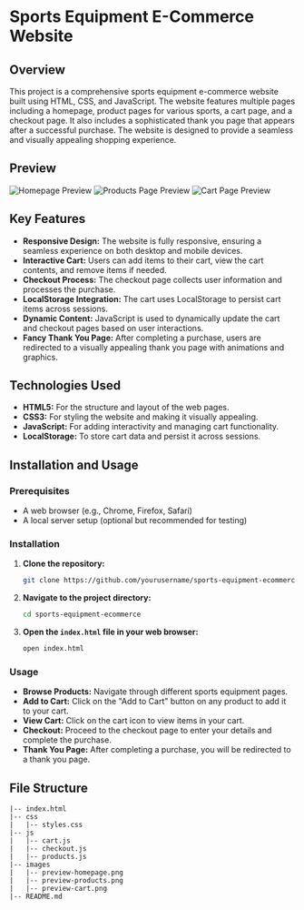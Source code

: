 # Sports Equipment E-Commerce Website

## Overview
This project is a comprehensive sports equipment e-commerce website built using HTML, CSS, and JavaScript. The website features multiple pages including a homepage, product pages for various sports, a cart page, and a checkout page. It also includes a sophisticated thank you page that appears after a successful purchase. The website is designed to provide a seamless and visually appealing shopping experience.

## Preview
![Homepage Preview](./images/preview-homepage.png)
![Products Page Preview](./images/preview-products.png)
![Cart Page Preview](./images/preview-cart.png)

## Key Features
- **Responsive Design:** The website is fully responsive, ensuring a seamless experience on both desktop and mobile devices.
- **Interactive Cart:** Users can add items to their cart, view the cart contents, and remove items if needed.
- **Checkout Process:** The checkout page collects user information and processes the purchase.
- **LocalStorage Integration:** The cart uses LocalStorage to persist cart items across sessions.
- **Dynamic Content:** JavaScript is used to dynamically update the cart and checkout pages based on user interactions.
- **Fancy Thank You Page:** After completing a purchase, users are redirected to a visually appealing thank you page with animations and graphics.

## Technologies Used
- **HTML5:** For the structure and layout of the web pages.
- **CSS3:** For styling the website and making it visually appealing.
- **JavaScript:** For adding interactivity and managing cart functionality.
- **LocalStorage:** To store cart data and persist it across sessions.

## Installation and Usage

### Prerequisites
- A web browser (e.g., Chrome, Firefox, Safari)
- A local server setup (optional but recommended for testing)

### Installation
1. **Clone the repository:**
    ```bash
    git clone https://github.com/yourusername/sports-equipment-ecommerce.git
    ```
2. **Navigate to the project directory:**
    ```bash
    cd sports-equipment-ecommerce
    ```
3. **Open the `index.html` file in your web browser:**
    ```bash
    open index.html
    ```

### Usage
- **Browse Products:** Navigate through different sports equipment pages.
- **Add to Cart:** Click on the "Add to Cart" button on any product to add it to your cart.
- **View Cart:** Click on the cart icon to view items in your cart.
- **Checkout:** Proceed to the checkout page to enter your details and complete the purchase.
- **Thank You Page:** After completing a purchase, you will be redirected to a thank you page.

## File Structure
```plaintext
|-- index.html
|-- css
|   |-- styles.css
|-- js
|   |-- cart.js
|   |-- checkout.js
|   |-- products.js
|-- images
|   |-- preview-homepage.png
|   |-- preview-products.png
|   |-- preview-cart.png
|-- README.md
